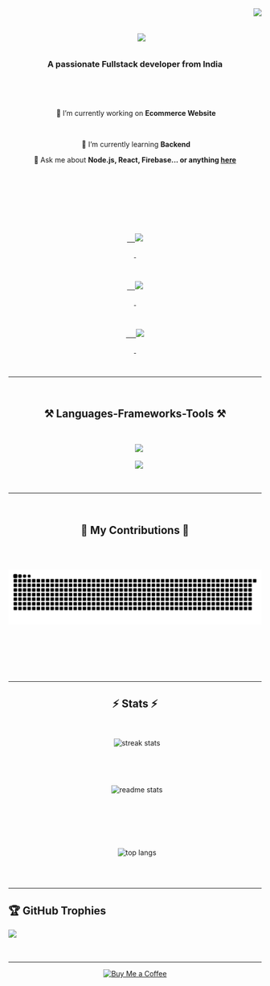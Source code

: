 <img align="right" src="https://visitor-badge.laobi.icu/badge?page_id=Kotichukkalajosef.Kotichukkalajosef" />



<h1 align="center">

    <img src="https://readme-typing-svg.herokuapp.com/?font=Righteous&size=35&center=true&vCenter=true&width=500&height=70&duration=4000&lines=Hi+There!+👋;+I'm+Josef+Kotichukkala!;" />

</h1>



<h3 align="center">A passionate Fullstack developer from India</h3>



<br/>



<div align="center">

 

 🔭 I’m currently working on **Ecommerce Website**

 

 🌱 I’m currently learning **Backend**



💬 Ask me about **Node.js, React, Firebase... or anything [here](https://github.com/Kotichukkalajosef/Kotichukkalajosef/issues)**





 </div>

 

<div align="center"> 

  <a href="mailto:josefkotichukkala@gmail.com">

    <img src="https://img.shields.io/badge/Gmail-333333?style=for-the-badge&logo=gmail&logoColor=red" />

  </a>

  <a href="https://www.linkedin.com/in/kotichukkala-josef/" target="_blank">

    <img src="https://img.shields.io/badge/LinkedIn-0077B5?style=for-the-badge&logo=linkedin&logoColor=white" target="_blank" />

  </a>

  <a href="https://portfolio-alpha-gray-79.vercel.app/" target="_blank">

     <img src="https://img.shields.io/badge/Portfolio-FF5722?style=for-the-badge&logo=todoist&logoColor=white" target="_blank" /> <!-- sqlite, safari, google-chrome are other good icon options -->

  </a>

</div>



 <hr/>

 

<h2 align="center">⚒️ Languages-Frameworks-Tools ⚒️</h2>

<br/>

<div align="center">

    <img src="https://skillicons.dev/icons?i=react,bootstrap,html,css,vscode,github,figma,tailwind,git" />

    <img src="https://skillicons.dev/icons?i=nodejs,javascript,typescript,express,firebase,mongodb,c,java,nextjs,mysql" /><br>

</div>



<br/>

<hr/>



<div align="center">

  <h2>🐍 My Contributions 🐍</h2>

  <br>

  <img alt="snake eating my contributions" src="https://raw.githubusercontent.com/Kotichukkalajosef/Kotichukkalajosef/output/github-contribution-grid-snake.svg" />

  

  <br/><br/><br/>

</div>



<hr/>



<h2 align="center">⚡ Stats ⚡</h2>

<br>

<div align=center>

  <img width=390 src="https://github-readme-streak-stats-salesp07.vercel.app/?user=Kotichukkalajosef&count_private=true&theme=react&border_radius=10" alt="streak stats"/>

    

<br>

  <img width=390 src="https://github-readme-stats-salesp07.vercel.app/api?username=Kotichukkalajosef&count_private=true&show_icons=true&theme=react&rank_icon=github&border_radius=10" alt="readme stats" />

    <bt/>

    <br/>



        

  <img width=325 align="center" src="https://github-readme-stats.vercel.app/api/top-langs/?username=Kotichukkalajosef&hide=&langs_count=8&layout=compact&theme=react&border_radius=10&size_weight=0.5&count_weight=0.5&exclude_repo=github-readme-stats" alt="top langs" />





</div>



<br/><br/>



<hr/>



## 🏆 GitHub Trophies

![](https://github-profile-trophy.vercel.app/?username=Kotichukkalajosef&theme=radical&no-frame=false&no-bg=true&margin-w=4)





<br/>



<hr/>





<div align="center">

<a href='https://www.buymeacoffee.com/josefkotichukkala' target='_blank'><img height='64' style='border:0px;height:64px;' src='https://storage.ko-fi.com/cdn/kofi1.png?v=3' border='0' alt='Buy Me a Coffee' /></a>

</div>



<br/>

